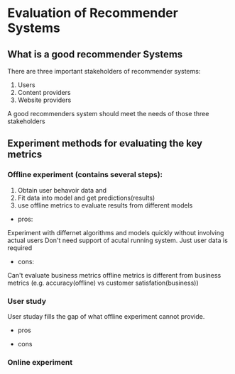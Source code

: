 # Evaluation of Recommender Systems

## What is a **good** recommender Systems
There are three important stakeholders of recommender systems:

1. Users
2. Content providers
3. Website providers

A good recommenders system should meet the needs of those three stakeholders 

## Experiment methods for evaluating the key metrics

### Offline experiment (contains several steps):
1. Obtain user behavoir data and 
2. Fit data into model and get predictions(results)
3. use offline metrics to evaluate results from different models
  
- pros:

Experiment with differnet algorithms and models quickly without involving actual users
Don't need support of acutal running system. Just user data is required
- cons:

Can't evaluate business metrics
offline metrics is different from business metrics (e.g. accuracy(offline) vs customer satisfation(business))

### User study
User studay fills the gap of what offline experiment cannot provide.

- pros

- cons
### Online experiment

